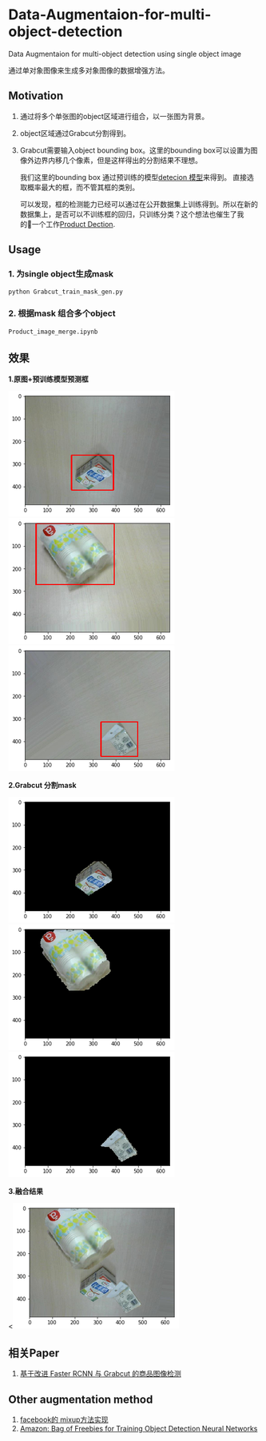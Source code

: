 # Data-Augmentaion-for-multi-object-detection
Data Augmentaion for multi-object detection using single object image

通过单对象图像来生成多对象图像的数据增强方法。

## Motivation

1. 通过将多个单张图的object区域进行组合，以一张图为背景。

2. object区域通过Grabcut分割得到。

3. Grabcut需要输入object bounding box。这里的bounding box可以设置为图像外边界内移几个像素，但是这样得出的分割结果不理想。

    我们这里的bounding box 通过预训练的模型[detecion 模型](https://github.com/matterport/Mask_RCNN)来得到。 直接选取概率最大的框，而不管其框的类别。 

   可以发现，框的检测能力已经可以通过在公开数据集上训练得到。所以在新的数据集上，是否可以不训练框的回归，只训练分类？这个想法也催生了我的一个工作[Product Dection](https://github.com/huzhengwei/Product-Detecion).


## Usage

### 1. 为single object生成mask

```
python Grabcut_train_mask_gen.py
```

### 2. 根据mask 组合多个object

```
Product_image_merge.ipynb
```

## 效果

**1.原图+预训练模型预测框**

![1.jpg](./result/1.png) ![2](./result/2.png)![3](./result/3.png) 


**2.Grabcut 分割mask**

![1.jpg](./result/1m.png) ![2](./result/2m.png)![3](./result/3m.png) 


**3.融合结果**

<![1.jpg](./result/result.png)

## 相关Paper

1. [基于改进 Faster RCNN 与 Grabcut 的商品图像检测](http://www.c-s-a.org.cn/csa/ch/reader/create_pdf.aspx?file_no=6631&flag=1&year_id=2018&quarter_id=11)

## Other augmentation method

1. [facebook的 mixup方法实现](https://github.com/facebookresearch/mixup-cifar10)
2. [Amazon: Bag of Freebies for Training Object Detection Neural Networks](https://arxiv.org/abs/1902.04103?context=cs.CV)
